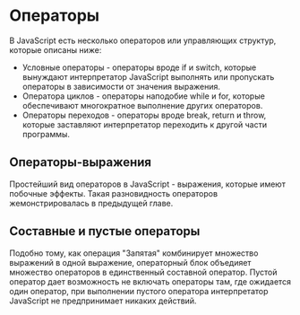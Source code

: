 # Операторы
В JavaScript есть несколько операторов или управляющих структур, которые описаны ниже:
- Условные операторы - операторы вроде if и switch, которые вынуждают интерпретатор JavaScript выполнять или пропускать операторы в зависимости от значения выражения.
- Оператора циклов - операторы наподобие while и for, которые обеспечивают многократное выполнение других операторов.
- Операторы переходов - операторы вроде break, return и throw, которые заставляют интерпретатор переходить к другой части программы.

## Операторы-выражения
Простейший вид операторов в JavaScript - выражения, которые имеют побочные эффекты. Такая разновидность операторов жемонстрировалась в предыдущей главе.

## Составные и пустые операторы
Подобно тому, как операция "Запятая" комбинирует множество выражений в одной выражение, операторный блок объедияет множество операторов в единственный составной оператор.
Пустой оператор дает возможность не включать операторы там, где ожидается один оператор, при выполнении пустого оператора интерпретатор JavaScript не предпринимает никаких действий.